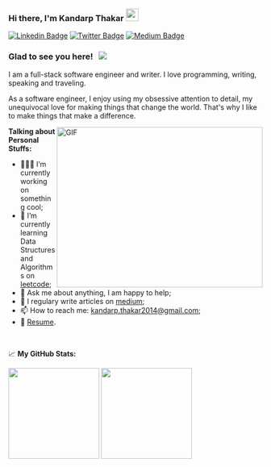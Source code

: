 ### Hi there, I'm Kandarp Thakar <img src="https://media.giphy.com/media/hvRJCLFzcasrR4ia7z/giphy.gif" width="25px">

[![Linkedin Badge](https://img.shields.io/badge/-LinkedIn-0e76a8?style=flat-square&logo=Linkedin&logoColor=white)](https://www.linkedin.com/in/kandarpthakar/)
[![Twitter Badge](https://img.shields.io/badge/-Twitter-00acee?style=flat-square&logo=Twitter&logoColor=white)](https://twitter.com/kandarp1990)
[![Medium Badge](https://img.shields.io/badge/medium-%2312100E.svg?&style=for-square&logo=medium&logoColor=white)](https://medium.com/@kandarp.thakar2014)


### Glad to see you here! &nbsp; ![](https://visitor-badge.glitch.me/badge?page_id=kthakar1990.Kandarp-Thakar)

I am a full-stack software engineer and writer. I love programming, writing, speaking and traveling.

As a software engineer, I enjoy using my obsessive attention to detail, my unequivocal love for making things that change the world. That's why I like to make things that make a difference.

<img align="right" alt="GIF" src="https://github.com/kthakar1990/kthakar1990/blob/master/coding.gif?raw=true" width="408" height="318" />
  

**Talking about Personal Stuffs:**

- 👨🏻‍💻 I’m currently working on something cool;
- 🚀 I’m currently learning Data Structures and Algorithms on [leetcode](https://leetcode.com/Kandarp2014/);
- 💬 Ask me about anything, I am happy to help;
- 📝 I regulary write articles on [medium](https://gapur-kassym.medium.com);
- 📫 How to reach me: kandarp.thakar2014@gmail.com;
- 📝 [Resume]().

</br>

<!--START_SECTION:waka-->
<!--END_SECTION:waka-->

📈 **My GitHub Stats:**
<p>
  <img height="180em" src="https://github-readme-stats.vercel.app/api?username=kthakar1990&show_icons=true&hide_border=true&&count_private=true&include_all_commits=true" />
  <img height="180em" src="https://github-readme-stats.vercel.app/api/top-langs/?username=kthakar1990&show_icons=true&hide_border=true&layout=compact&langs_count=8"/>
</p>
